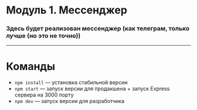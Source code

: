 # Модуль 1. Мессенджер
### Здесь будет реализован мессенджер (как телеграм, только лучше (но это не точно))

---
# Команды
* `npm install` — установка стабильной версии
* `npm start` — запуск версии для продакшена + запуск Express сервера на 3000 порту
* `npm dev` — запуск версии для разработчика